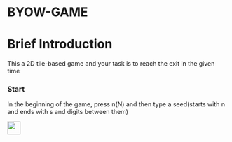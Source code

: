 # BYOW-GAME
<h1>Brief Introduction</h1>
<p>  This a 2D tile-based game and your task is to reach the exit in the given time</p>
<h3>Start</h3>
<p>  In the beginning of the game, press n(N) and then type a seed(starts with n and ends with s and digits between them)</p>
<img src="http://m.qpic.cn/psb?/V13cnQO90zNVhL/Ob9IRvnQBNHeWLmptL5Fyez87kZLAHjjkfxI8JUSfqY!/b/dLsAAAAAAAAA&bo=OASaBAAAAAARB5I!&rf=viewer_4" style="width:30px;height:30px;">
